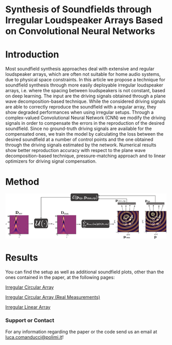 # Synthesis of Soundfields through Irregular Loudspeaker Arrays Based on Convolutional Neural Networks

# Introduction
Most soundfield synthesis approaches deal with extensive and regular loudspeaker arrays, which are often not suitable for home audio systems, due to  physical space constraints.
In this article we propose a technique for soundfield synthesis through more easily deployable irregular loudspeaker arrays, i.e. where the spacing between loudspeakers is not constant, based on deep learning. The input are the driving signals obtained through a plane wave decomposition-based technique. While the considered driving signals are able to correctly reproduce the soundfield with a regular array, they show degraded performances when using irregular setups. Through a complex-valued Convolutional Neural Network (CNN) we modify the driving signals in order to compensate the errors in the reproduction of the desired soundfield. Since no ground-truth driving signals are available for the compensated ones, we train the model by calculating the loss between the desired soundfield at a number of control points and the one obtained through the driving signals estimated by the network. Numerical results show better reproduction accuracy with respect to the plane wave decomposition-based technique, pressure-matching approach and to linear optimizers for driving signal compensation.

# Method
![real soundfield](/plots/circular_pages/method_train.png)

# Results
You can find the setup as well as additional soundfield plots, other than the ones contained in the paper, at the following pages:

[Irregular Circular Array](/docs/circular.md) 

[Irregular Circular Array (Real Measurements)](/docs/real.md) 

[Irregular Linear Array](/docs/linear.md)

### Support or Contact
For any information regarding the paper or the code send us an email at <luca.comanducci@polimi.it>!

